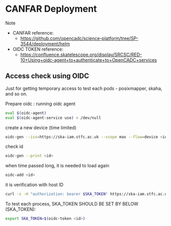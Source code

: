 # CANFAR Deployment

> [!NOTE]
>
> - CANFAR reference:
>   - <https://github.com/opencadc/science-platform/tree/SP-3544/deployment/helm>
> - OIDC TOKEN reference:
>   - <https://confluence.skatelescope.org/display/SRCSC/RED-10+Using+oidc-agent+to+authenticate+to+OpenCADC+services>

## Access check using OIDC

Just for getting temporary access to test each pods - posixmapper, skaha, and so on.

Prepare oidc : running oidc agent

```bash
eval $(oidc-agent)
eval $(oidc-agent-service use) > /dev/null
```

create a new device (time limited)

```bash
oidc-gen --iss=https://ska-iam.stfc.ac.uk --scope max --flow=device <id>
```

check id

```bash
oidc-gen --print <id>
```

when time passed long, it is needed to load again

```bash
oidc-add <id>
```

it is verification with host ID

```bash
curl -s -H "authorization: bearer $SKA_TOKEN" https://ska-iam.stfc.ac.uk/userinfo | jq
```

To test each process, SKA_TOKEN SHOULD BE SET BY BELOW (SKA_TOKEN):

```bash
export SKA_TOKEN=$(oidc-token <id>)
```
